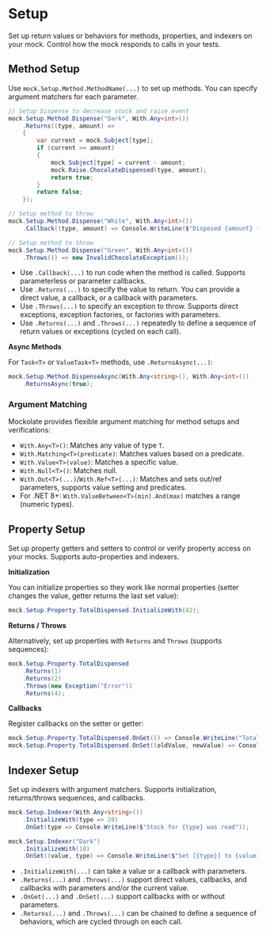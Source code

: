 # Setup

Set up return values or behaviors for methods, properties, and indexers on your mock. Control how the mock responds to calls in your tests.

## Method Setup

Use `mock.Setup.Method.MethodName(...)` to set up methods. You can specify argument matchers for each parameter.

```csharp
// Setup Dispense to decrease stock and raise event
mock.Setup.Method.Dispense("Dark", With.Any<int>())
    .Returns((type, amount) =>
    {
        var current = mock.Subject[type];
        if (current >= amount)
        {
            mock.Subject[type] = current - amount;
            mock.Raise.ChocolateDispensed(type, amount);
            return true;
        }
        return false;
    });

// Setup method to throw
mock.Setup.Method.Dispense("White", With.Any<int>())
    .Callback((type, amount) => Console.WriteLine($"Disposed {amount} {type} chocolate."));

// Setup method to throw
mock.Setup.Method.Dispense("Green", With.Any<int>())
    .Throws(() => new InvalidChocolateException());
```

- Use `.Callback(...)` to run code when the method is called. Supports parameterless or parameter callbacks.
- Use `.Returns(...)` to specify the value to return. You can provide a direct value, a callback, or a callback with parameters.
- Use `.Throws(...)` to specify an exception to throw. Supports direct exceptions, exception factories, or factories with parameters.
- Use `.Returns(...)` and `.Throws(...)` repeatedly to define a sequence of return values or exceptions (cycled on each call).

**Async Methods**

For `Task<T>` or `ValueTask<T>` methods, use `.ReturnsAsync(...)`:

```csharp
mock.Setup.Method.DispenseAsync(With.Any<string>(), With.Any<int>())
    .ReturnsAsync(true);
```

### Argument Matching

Mockolate provides flexible argument matching for method setups and verifications:

- `With.Any<T>()`: Matches any value of type `T`.
- `With.Matching<T>(predicate)`: Matches values based on a predicate.
- `With.Value<T>(value)`: Matches a specific value.
- `With.Null<T>()`: Matches null.
- `With.Out<T>(...)`/`With.Ref<T>(...)`: Matches and sets out/ref parameters, supports value setting and predicates.
- For .NET 8+: `With.ValueBetween<T>(min).And(max)` matches a range (numeric types).

## Property Setup

Set up property getters and setters to control or verify property access on your mocks. Supports auto-properties and indexers.

**Initialization**

You can initialize properties so they work like normal properties (setter changes the value, getter returns the last set value):

```csharp
mock.Setup.Property.TotalDispensed.InitializeWith(42);
```

**Returns / Throws**

Alternatively, set up properties with `Returns` and `Throws` (supports sequences):

```csharp
mock.Setup.Property.TotalDispensed
    .Returns(1)
    .Returns(2)
    .Throws(new Exception("Error"))
    .Returns(4);
```

**Callbacks**

Register callbacks on the setter or getter:

```csharp
mock.Setup.Property.TotalDispensed.OnGet(() => Console.WriteLine("TotalDispensed was read!"));
mock.Setup.Property.TotalDispensed.OnSet((oldValue, newValue) => Console.WriteLine($"Changed from {oldValue} to {newValue}!") );
```

## Indexer Setup

Set up indexers with argument matchers. Supports initialization, returns/throws sequences, and callbacks.

```csharp
mock.Setup.Indexer(With.Any<string>())
    .InitializeWith(type => 20)
    .OnGet(type => Console.WriteLine($"Stock for {type} was read"));

mock.Setup.Indexer("Dark")
    .InitializeWith(10)
    .OnSet((value, type) => Console.WriteLine($"Set [{type}] to {value}"));
```

- `.InitializeWith(...)` can take a value or a callback with parameters.
- `.Returns(...)` and `.Throws(...)` support direct values, callbacks, and callbacks with parameters and/or the current value.
- `.OnGet(...)` and `.OnSet(...)` support callbacks with or without parameters.
- `.Returns(...)` and `.Throws(...)` can be chained to define a sequence of behaviors, which are cycled through on each call.
